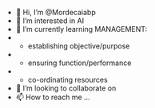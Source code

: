 - 👋 Hi, I’m @Mordecaiabp
- 👀 I’m interested in AI
- 🌱 I’m currently learning MANAGEMENT:
- + establishing objective/purpose
- + ensuring function/performance
- + co-ordinating resources
- 💞️ I’m looking to collaborate on 
- 📫 How to reach me ...

<!---
Mordecaiabp/Mordecaiabp is a ✨ special ✨ repository because its `README.md` (this file) appears on your GitHub profile.
You can click the Preview link to take a look at your changes.
--->
